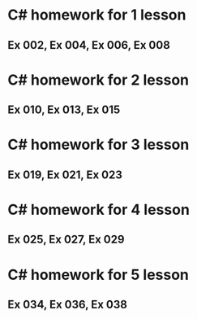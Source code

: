 # C# homework for 1 lesson
## Ex 002, Ex 004, Ex 006, Ex 008

# C# homework for 2 lesson
## Ex 010, Ex 013, Ex 015 

# C# homework for 3 lesson
## Ex 019, Ex 021, Ex 023

# C# homework for 4 lesson
## Ex 025, Ex 027, Ex 029

# C# homework for 5 lesson
## Ex 034, Ex 036, Ex 038